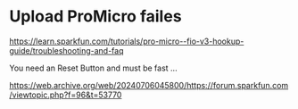 
# Upload ProMicro failes

https://learn.sparkfun.com/tutorials/pro-micro--fio-v3-hookup-guide/troubleshooting-and-faq

You need an Reset Button and must be fast ...


https://web.archive.org/web/20240706045800/https://forum.sparkfun.com/viewtopic.php?f=96&t=53770
